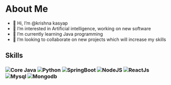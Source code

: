 # About Me
- 👋 Hi, I’m @krishna kasyap
- 👀 I’m interested in Artificial intelligence, working on new software
- 🌱 I’m currently learning Java programming 
- 💞️ I’m looking to collaborate on new projects which will increase my skills


## Skills
### ![Core Java](https://img.shields.io/badge/JAVA-blue) ![Python](https://img.shields.io/badge/Python-blue) ![SpringBoot](https://img.shields.io/badge/SpringBoot-red)  ![NodeJS](https://img.shields.io/badge/NodeJd-red) ![ReactJs](https://img.shields.io/badge/ReactJs-red) ![Mysql](https://img.shields.io/badge/Mysql-vilot) ![Mongodb](https://img.shields.io/badge/MongoDb-vilot)


<!---
kasyap2807/kasyap2807 is a ✨ special ✨ repository because its `README.md` (this file) appears on your GitHub profile.
You can click the Preview link to take a look at your changes.
--->
